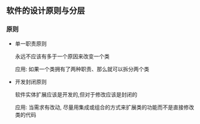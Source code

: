 ## 软件的设计原则与分层


### 原则

- 单一职责原则

  永远不应该有多于一个原因来改变一个类

  应用: 如果一个类拥有了两种职责、那么就可以拆分两个类


- 开发封闭原则

  软件实体扩展应该是开发的,但对于修改应该是封闭的

  应用: 当需求有改动, 尽量用集成或组合的方式来扩展类的功能而不是直接修改类的代码